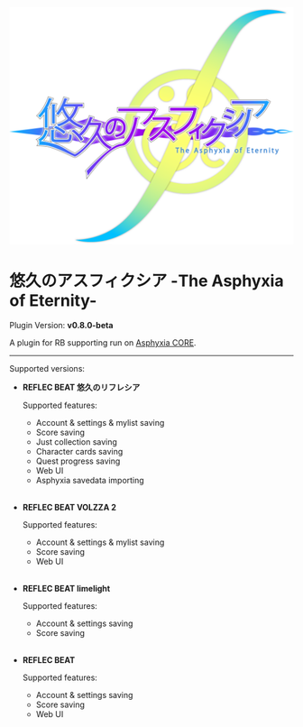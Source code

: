 <img src="icon.svg">

# 悠久のアスフィクシア -The Asphyxia of Eternity-

Plugin Version: **v0.8.0-beta** 

A plugin for RB supporting run on <a href="https://asphyxia-core.github.io">Asphyxia CORE</a>.

---

Supported versions:

- **REFLEC BEAT 悠久のリフレシア**

    Supported features:
    
    - Account & settings & mylist saving
    - Score saving
    - Just collection saving
    - Character cards saving
    - Quest progress saving
    - Web UI
    - Asphyxia savedata importing<br/><br/>

- **REFLEC BEAT VOLZZA 2**

    Supported features:

    - Account & settings & mylist saving
    - Score saving
    - Web UI<br/><br/>

- **REFLEC BEAT limelight**

    Supported features:

    - Account & settings saving
    - Score saving<br/><br/>

- **REFLEC BEAT**

    Supported features:

    - Account & settings saving
    - Score saving
    - Web UI